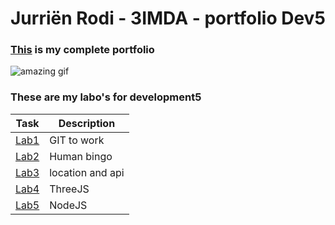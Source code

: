 # Jurriën Rodi - 3IMDA - portfolio Dev5

### [This](https://github.com/JurRodi/DEV5-myportfolio) is my complete portfolio 

![amazing gif](https://c.tenor.com/itjFesV8_RUAAAAi/soulja-boy-pepe.gif)

### These are my labo's for development5

| Task | Description |
| ----------- | ----------- |
| [Lab1](https://github.com/JurRodi/DEV5-myportfolio/tree/main/lab1-git) | GIT to work |
| [Lab2](https://github.com/JurRodi/DEV5-myportfolio/tree/main/lab2-bingo) | Human bingo |
| [Lab3](https://github.com/JurRodi/DEV5-myportfolio/tree/main/lab3-location-and-api) | location and api |
| [Lab4](https://github.com/JurRodi/DEV5-myportfolio/tree/main/lab4-threejs) | ThreeJS |
| [Lab5](https://github.com/JurRodi/DEV5-myportfolio/tree/main/lab5-nodejs) | NodeJS |